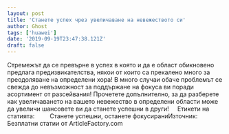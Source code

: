 ```yaml
---
layout: post
title: 'Станете успех чрез увеличаване на невежеството си'
author: Ghost
tags: ['huawei']
date: '2019-09-19T23:47:38.121Z'
draft: false
---
```


Стремежът да се превърне в успех в която и да е област обикновено предлага предизвикателства, някои от които са прекалено много за преодоляване на определени хора! В много случаи обаче проблемът се свежда до невъзможност за поддържане на фокуса ви поради асортимент от разсейвания! Прочетете допълнително, за да разберете как увеличаването на вашето невежество в определени области може да увеличи шансовете ви да станете успешни в други!     Етикети на статията:         Станете успешни, останете фокусираниИзточник: Безплатни статии от ArticleFactory.com
